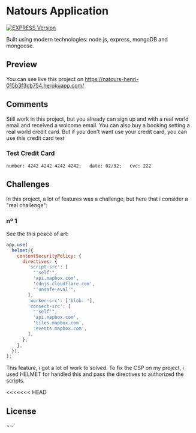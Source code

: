 # Natours Application

[![EXPRESS Version][npm-expreess-version]][npm-express-url]

Built using modern technologies: node.js, express, mongoDB and mongoose.

## Preview

You can see live this project on https://natours-henri-015b3f3cb754.herokuapp.com/

## Comments

Still work in this project, but you already can sign up and with a real world email and received a wolcome email.
You can also buy a booking setting a real world credit card. But if you don't want use your credit card, you can use this credit card test

### Test Credit Card

`number: 4242 4242 4242 4242;   date: 02/32;   cvc: 222`

## Challenges

In this project, a lot of features was a challenge, but here that i consider a "real challenge":

### nº 1

See the this peace of art:

```js
app.use(
  helmet({
    contentSecurityPolicy: {
      directives: {
        'script-src': [
          "'self'",
          'api.mapbox.com',
          'cdnjs.cloudflare.com',
          "'unsafe-eval'",
        ],
        'worker-src': ['blob: '],
        'connect-src': [
          "'self'",
          'api.mapbox.com',
          'tiles.mapbox.com',
          'events.mapbox.com',
        ],
      },
    },
  }),
);
```

This feature, i got a lot of work to solved. To fix the CSP on my project,
i used HELMET for handled this and pass the directives to authorized the scripts.

<<<<<<< HEAD

## License

¬¬'

[npm-expreess-version]: https://badgen.net/npm/v/express
[npm-express-url]: https://www.npmjs.com/package/express
